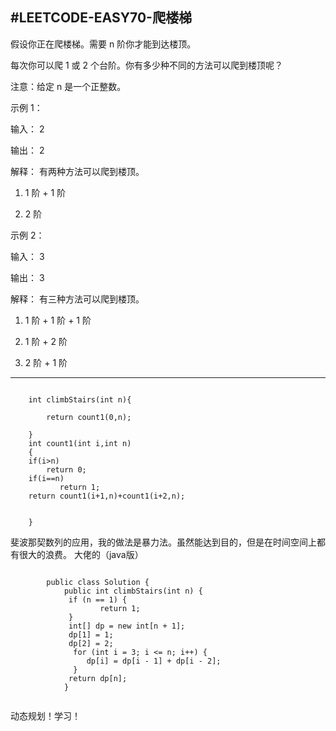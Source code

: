 #LEETCODE-EASY70-爬楼梯
---
假设你正在爬楼梯。需要 n 阶你才能到达楼顶。

每次你可以爬 1 或 2 个台阶。你有多少种不同的方法可以爬到楼顶呢？

注意：给定 n 是一个正整数。


示例 1：


输入： 2

输出： 2

解释： 有两种方法可以爬到楼顶。

1.  1 阶 + 1 阶

2.  2 阶

示例 2：


输入： 3

输出： 3

解释： 有三种方法可以爬到楼顶。

1.  1 阶 + 1 阶 + 1 阶
  
2.  1 阶 + 2 阶

3.  2 阶 + 1 阶

---
```

	int climbStairs(int n){
    
    	return count1(0,n);
    
	}
	int count1(int i,int n)
	{
   	if(i>n)
       	return 0;
   	if(i==n)
    	   return 1;
   	return count1(i+1,n)+count1(i+2,n);
        
        
	}
```

斐波那契数列的应用，我的做法是暴力法。虽然能达到目的，但是在时间空间上都有很大的浪费。
大佬的（java版）


```

		public class Solution {
    		public int climbStairs(int n) {
    	   	 if (n == 1) {
    	    	    return 1;
    	   	 }
    	   	 int[] dp = new int[n + 1];
    	   	 dp[1] = 1;
    	   	 dp[2] = 2;
    	  	  for (int i = 3; i <= n; i++) {
    	   	     dp[i] = dp[i - 1] + dp[i - 2];
    	  	  }
    	   	 return dp[n];
    		}


```
动态规划！学习！


